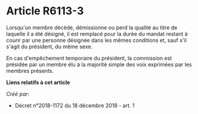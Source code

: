 # Article R6113-3

Lorsqu'un membre décède, démissionne ou perd la qualité au titre de laquelle il a été désigné, il est remplacé pour la durée
du mandat restant à courir par une personne désignée dans les mêmes conditions et, sauf s'il s'agit du président, du même
sexe.

En cas d'empêchement temporaire du président, la commission est présidée par un membre élu à la majorité simple des voix
exprimées par les membres présents.

**Liens relatifs à cet article**

_Créé par_:

  - Décret n°2018-1172 du 18 décembre 2018 - art. 1
